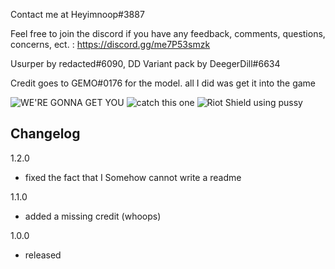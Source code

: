 Contact me at Heyimnoop#3887
&nbsp;

Feel free to join the discord if you have any feedback, comments, questions, concerns, ect. : https://discord.gg/me7P53smzk

Usurper by redacted#6090, DD Variant pack by DeegerDill#6634

Credit goes to GEMO#0176 for the model. all I did was get it into the game

![WE'RE GONNA GET YOU](https://cdn.discordapp.com/attachments/753709254803980296/964382673751662692/Risk_of_Rain_2_4_13_2022_4_45_30_AM.png)
![catch this one ](https://cdn.discordapp.com/attachments/753709254803980296/964382674418540624/Risk_of_Rain_2_4_13_2022_9_33_15_PM.png)
![Riot Shield using pussy](https://cdn.discordapp.com/attachments/753709254803980296/964378427157274654/Risk_of_Rain_2_4_15_2022_12_13_10_AM.png)

## Changelog
1.2.0
- fixed the fact that I Somehow cannot write a readme

1.1.0 

- added a missing credit (whoops)

1.0.0 

- released